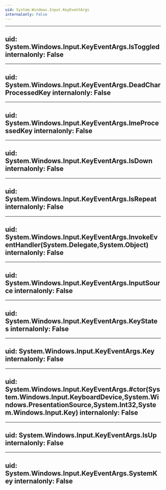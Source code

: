 ```yaml
---
uid: System.Windows.Input.KeyEventArgs
internalonly: False
---
```


---
uid: System.Windows.Input.KeyEventArgs.IsToggled
internalonly: False
---

---
uid: System.Windows.Input.KeyEventArgs.DeadCharProcessedKey
internalonly: False
---

---
uid: System.Windows.Input.KeyEventArgs.ImeProcessedKey
internalonly: False
---

---
uid: System.Windows.Input.KeyEventArgs.IsDown
internalonly: False
---

---
uid: System.Windows.Input.KeyEventArgs.IsRepeat
internalonly: False
---

---
uid: System.Windows.Input.KeyEventArgs.InvokeEventHandler(System.Delegate,System.Object)
internalonly: False
---

---
uid: System.Windows.Input.KeyEventArgs.InputSource
internalonly: False
---

---
uid: System.Windows.Input.KeyEventArgs.KeyStates
internalonly: False
---

---
uid: System.Windows.Input.KeyEventArgs.Key
internalonly: False
---

---
uid: System.Windows.Input.KeyEventArgs.#ctor(System.Windows.Input.KeyboardDevice,System.Windows.PresentationSource,System.Int32,System.Windows.Input.Key)
internalonly: False
---

---
uid: System.Windows.Input.KeyEventArgs.IsUp
internalonly: False
---

---
uid: System.Windows.Input.KeyEventArgs.SystemKey
internalonly: False
---
